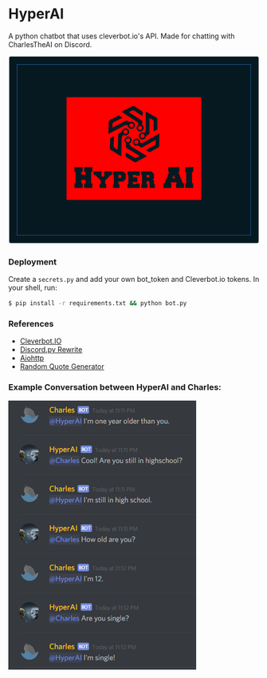 # HyperAI
A python chatbot that uses cleverbot.io's API.
Made for chatting with CharlesTheAI on Discord.

![Logo](https://raw.githubusercontent.com/Hyperclaw79/HyperAI/master/assets/logo.PNG)

### Deployment
Create a `secrets.py` and add your own bot_token and Cleverbot.io tokens.
In your shell, run:
```sh
$ pip install -r requirements.txt && python bot.py
```

### References
- [Cleverbot.IO](https://cleverbot.io/)
- [Discord.py Rewrite](https://github.com/Rapptz/discord.py/tree/rewrite)
- [Aiohttp](https://github.com/aio-libs/aiohttp)
- [Random Quote Generator](https://random-quote-generator.herokuapp.com)

### Example Conversation between HyperAI and Charles:
![Aren't they adorable? XD](https://raw.githubusercontent.com/Hyperclaw79/HyperAI/master/assets/Convo.PNG)
